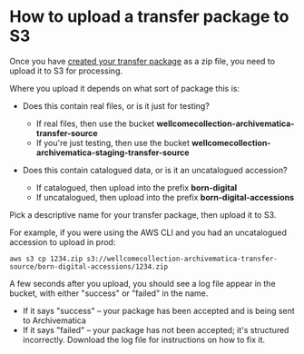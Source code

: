 # How to upload a transfer package to S3

Once you have [created your transfer package](./create-a-transfer-package.md) as a zip file, you need to upload it to S3 for processing.

Where you upload it depends on what sort of package this is:

*   Does this contain real files, or is it just for testing?

    -   If real files, then use the bucket **wellcomecollection-archivematica-transfer-source**
    -   If you're just testing, then use the bucket **wellcomecollection-archivematica-staging-transfer-source**

*   Does this contain catalogued data, or is it an uncatalogued accession?

    -   If catalogued, then upload into the prefix **born-digital**
    -   If uncatalogued, then upload into the prefix **born-digital-accessions**

Pick a descriptive name for your transfer package, then upload it to S3.

For example, if you were using the AWS CLI and you had an uncatalogued accession to upload in prod:

```
aws s3 cp 1234.zip s3://wellcomecollection-archivematica-transfer-source/born-digital-accessions/1234.zip
```

A few seconds after you upload, you should see a log file appear in the bucket, with either "success" or "failed" in the name.

*   If it says "success" – your package has been accepted and is being sent to Archivematica
*   If it says "failed" – your package has not been accepted; it's structured incorrectly.
    Download the log file for instructions on how to fix it.

